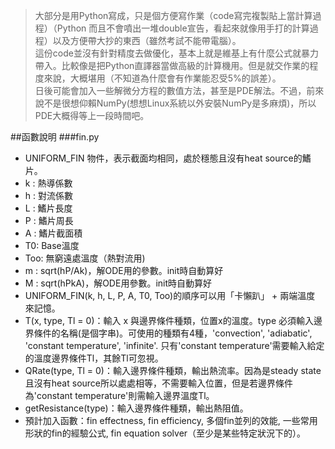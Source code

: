 >大部分是用Python寫成，只是個方便寫作業（code寫完複製貼上當計算過程）（Python 而且不會噴出一堆double宣告，看起來就像用手打的計算過程）以及方便帶大抄的東西（雖然考試不能帶電腦）。<br/>
>這份code並沒有針對精度去做優化，基本上就是維基上有什麼公式就暴力帶入。比較像是把Python直譯器當做高級的計算機用。但是就交作業的程度來說，大概堪用（不知道為什麼會有作業能忍受5%的誤差）。<br/>
>日後可能會加入一些解微分方程的數值方法，甚至是PDE解法。不過，前來說不是很想仰賴NumPy(想想Linux系統以外安裝NumPy是多麻煩)，所以PDE大概得等上一段時間吧。<br/>

##函數說明
###fin.py
* UNIFORM_FIN 物件，表示截面均相同，處於穩態且沒有heat source的鰭片。
* k : 熱導係數
* h : 對流係數
* L : 鰭片長度
* P : 鰭片周長
* A : 鰭片截面積
* T0: Base溫度
* Too: 無窮遠處溫度（熱對流用)
* m : sqrt(hP/Ak)，解ODE用的參數。init時自動算好
* M : sqrt(hPkA)，解ODE用參數。init時自動算好
* UNIFORM_FIN(k, h, L, P, A, T0, Too)的順序可以用「卡懶趴」 + 兩端溫度 來記憶。
* T(x, type, Tl = 0)：輸入 x 與邊界條件種類，位置x的溫度。type 必須輸入邊界條件的名稱(是個字串)。可使用的種類有4種，'convection', 'adiabatic', 'constant temperature', 'infinite'. 只有'constant temperature'需要輸入給定的溫度邊界條件Tl，其餘Tl可忽視。
* QRate(type, Tl = 0)：輸入邊界條件種類，輸出熱流率。因為是steady state且沒有heat source所以處處相等，不需要輸入位置，但是若邊界條件為'constant temperature'則需輸入邊界溫度Tl。
* getResistance(type)：輸入邊界條件種類，輸出熱阻值。
* 預計加入函數：fin effectness, fin efficiency, 多個fin並列的效能, 一些常用形狀的fin的經驗公式, fin equation solver（至少是某些特定狀況下的）。

